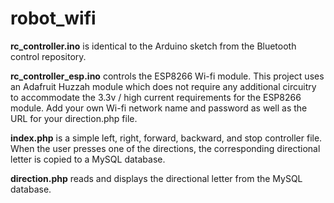 # robot_wifi
**rc_controller.ino** is identical to the Arduino sketch from the Bluetooth control repository.  

**rc_controller_esp.ino** controls the ESP8266 Wi-fi module. This project uses an Adafruit Huzzah module which does not require any additional circuitry to accommodate the 3.3v / high current requirements for the ESP8266 module. Add your own Wi-fi network name and password as well as the URL for your direction.php file.  

**index.php** is a simple left, right, forward, backward, and stop controller file. When the user presses one of the directions, the corresponding directional letter is copied to a MySQL database.  

**direction.php** reads and displays the directional letter from the MySQL database.
